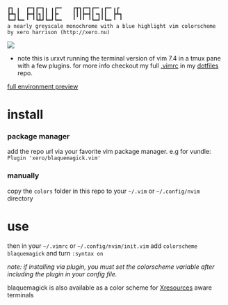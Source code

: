 ```
┏┓ ╻  ┏━┓┏━┓╻ ╻┏━╸   ┏┳┓┏━┓┏━╸╻┏━╸╻┏ 
┣┻┓┃  ┣━┫┃┓┃┃ ┃┣╸    ┃┃┃┣━┫┃╺┓┃┃  ┣┻┓
┗━┛┗━╸╹ ╹┗┻┛┗━┛┗━╸   ╹ ╹╹ ╹┗━┛╹┗━╸╹ ╹
a nearly greyscale monochrome with a blue highlight vim colorscheme 
by xero harrison (http://xero.nu)
```

![](https://raw.githubusercontent.com/xero/blaquemagick.vim/master/preview.png)
* note this is urxvt running the terminal version of vim 7.4 in a tmux pane with a few plugins. for more info checkout my full  [.vimrc](https://github.com/xero/dotfiles/blob/master/vim/.vimrc) in my [dotfiles](http://git.io/.files) repo.

[full environment preview](http://pub.iotek.org/p/egXuExh.png)

# install

### package manager
add the repo url via your favorite vim package manager. e.g for vundle: `Plugin 'xero/blaquemagick.vim'` 

### manually
copy the `colors` folder in this repo to your `~/.vim` or `~/.config/nvim` directory

# use
then in your `~/.vimrc` or `~/.config/nvim/init.vim` add `colorscheme blaquemagick` and turn `:syntax on`

*note: if installing via plugin, you must set the colorscheme variable after including the plugin in your config file.*

blaquemagick is also available as a color scheme for [Xresources](https://git.io/blaquemagick.xcolors) aware terminals

